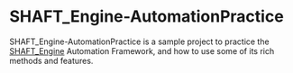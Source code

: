 # SHAFT_Engine-AutomationPractice

SHAFT_Engine-AutomationPractice is a sample project to practice the [SHAFT_Engine](https://github.com/MohabMohie/SHAFT_ENGINE/) Automation Framework, and how to use some of its rich methods and features.
